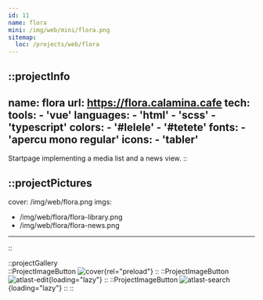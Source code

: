```yaml
---
id: 11
name: flora
mini: /img/web/mini/flora.png
sitemap:
  loc: /projects/web/flora
---
```


::projectInfo
---
name: flora
url: https://flora.calamina.cafe
tech: 
    tools:
      - 'vue'
    languages:
      - 'html'
      - 'scss'
      - 'typescript'
    colors:
      - '#lelele'
      - '#tetete'
    fonts:
      - 'apercu mono regular'
    icons:
      - 'tabler'
---
Startpage implementing a media list and a news view.
::

::projectPictures
---
cover: /img/web/flora.png
imgs:
  - /img/web/flora/flora-library.png
  - /img/web/flora/flora-news.png
---
::

::projectGallery  
  ::ProjectImageButton
    ![cover](/img/web/flora.png){rel="preload"}
  ::
  ::ProjectImageButton
    ![atlast-edit](/img/web/flora/flora-library.png){loading="lazy"}
  ::
  ::ProjectImageButton
    ![atlast-search](/img/web/flora/flora-news.png){loading="lazy"}
  :: 
::

<!-- ::projectFeatures
:: -->